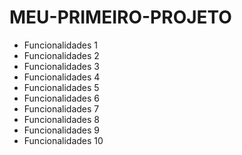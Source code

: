 # MEU-PRIMEIRO-PROJETO 

* Funcionalidades 1
* Funcionalidades 2
* Funcionalidades 3 
* Funcionalidades 4
* Funcionalidades 5
* Funcionalidades 6 
* Funcionalidades 7
* Funcionalidades 8
* Funcionalidades 9 
* Funcionalidades 10
